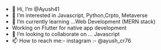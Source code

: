 - 👋 Hi, I’m @Ayush41
- 👀 I’m interested in Javascript, Python,Crpto, Metaverse
- 🌱 I’m currently learning ...Web Development (MERN stack)
- Working on Flutter for native app development 
- 💞️ I’m looking to collaborate on ... Javascript
- 📫 How to reach me:- instagram :- @ayush_cr76

<!---
Ayush41/Ayush41 is a ✨ special ✨ repository because its `README.md` (this file) appears on your GitHub profile.
You can click the Preview link to take a look at your changes.
--->
